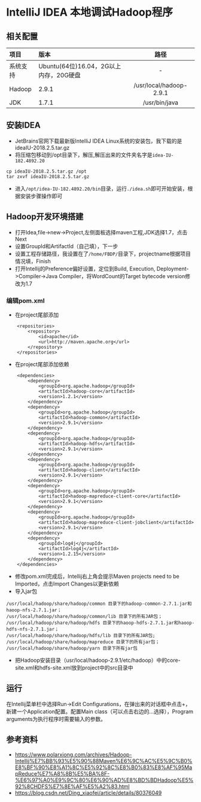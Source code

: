 # IntelliJ IDEA 本地调试Hadoop程序
## 相关配置
项目|版本|路径
:-|:-|:-:
|系统支持|Ubuntu(64位)16.04，2G以上内存，20G硬盘|-
Hadoop|2.9.1|/usr/local/hadoop-2.9.1
JDK|1.7.1|/usr/bin/java

## 安装IDEA
* JetBrains官网下载最新版IntelliJ IDEA Linux系统的安装包，我下载的是ideaIU-2018.2.5.tar.gz
* 将压缩包移动到/opt目录下，解压,解压出来的文件夹名字是`idea-IU-182.4892.20`
```
cp ideaIU-2018.2.5.tar.gz /opt
tar zxvf ideaIU-2018.2.5.tar.gz
```
* 进入`/opt/idea-IU-182.4892.20/bin`目录，运行`./idea.sh`即可开始安装，根据安装步骤操作即可

## Hadoop开发环境搭建
* 打开Idea,file->new->Project,左侧面板选择maven工程,JDK选择1.7，点击Next
* 设置GroupId和ArtifactId（自己填），下一步
* 设置工程存储路径，我设置在了`/home/FBDP/`目录下，projectname根据项目情况填，Finish
* 打开Intellij的Preference偏好设置，定位到Build, Execution, Deployment->Compiler->Java Compiler，将WordCount的Target bytecode version修改为1.7
### 编辑pom.xml
* 在project尾部添加
```	
	<repositories>
	    <repository>
	        <id>apache</id>
	        <url>http://maven.apache.org</url>
	    </repository>
	</repositories>
```
* 在project尾部添加依赖
```
    <dependencies>
        <dependency>
            <groupId>org.apache.hadoop</groupId>
            <artifactId>hadoop-core</artifactId>
            <version>1.2.1</version>
        </dependency>
        <dependency>
            <groupId>org.apache.hadoop</groupId>
            <artifactId>hadoop-common</artifactId>
            <version>2.9.1</version>
        </dependency>
        <dependency>
            <groupId>org.apache.hadoop</groupId>
            <artifactId>hadoop-hdfs</artifactId>
            <version>2.9.1</version>
        </dependency>
        <dependency>
            <groupId>org.apache.hadoop</groupId>
            <artifactId>hadoop-client</artifactId>
            <version>2.9.1</version>
        </dependency>
        <dependency>
            <groupId>org.apache.hadoop</groupId>
            <artifactId>hadoop-mapreduce-client-core</artifactId>
            <version>2.9.1</version>
        </dependency>
        <dependency>
            <groupId>org.apache.hadoop</groupId>
            <artifactId>hadoop-mapreduce-client-jobclient</artifactId>
            <version>2.9.1</version>
        </dependency>
        <dependency>
            <groupId>log4j</groupId>
            <artifactId>log4j</artifactId>
            <version>1.2.15</version>
        </dependency>
    </dependencies>
 ```    
* 修改pom.xml完成后，Intellij右上角会提示Maven projects need to be Imported，点击Import Changes以更新依赖
* 导入jar包

```
/usr/local/hadoop/share/hadoop/common 目录下的hadoop-common-2.7.1.jar和haoop-nfs-2.7.1.jar； 
/usr/local/hadoop/share/hadoop/common/lib 目录下的所有JAR包； 
/usr/local/hadoop/share/hadoop/hdfs 目录下的haoop-hdfs-2.7.1.jar和haoop-hdfs-nfs-2.7.1.jar； 
/usr/local/hadoop/share/hadoop/hdfs/lib 目录下的所有JAR包;
/usr/local/hadoop/share/hadoop/mapreduce 目录下的所有jar包；
/usr/local/hadoop/share/hadoop/yarn 目录下所有jar包
```
* 把Hadoop安装目录（usr/local/hadoop-2.9.1/etc/hadoop）中的core-site.xml和hdfs-site.xml放到project中的src目录中

## 运行
在Intellij菜单栏中选择Run->Edit Configurations，在弹出来的对话框中点击+，新建一个Application配置。配置Main class（可以点击右边的...选择），Program arguments为执行程序时需要输入的参数。

## 参考资料
* https://www.polarxiong.com/archives/Hadoop-Intellij%E7%BB%93%E5%90%88Maven%E6%9C%AC%E5%9C%B0%E8%BF%90%E8%A1%8C%E5%92%8C%E8%B0%83%E8%AF%95MapReduce%E7%A8%8B%E5%BA%8F-%E6%97%A0%E9%9C%80%E6%90%AD%E8%BD%BDHadoop%E5%92%8CHDFS%E7%8E%AF%E5%A2%83.html
* https://blog.csdn.net/Ding_xiaofei/article/details/80376049
